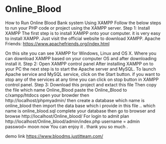 # Online_Blood

How to Run Online Blood Bank system  Using XAMPP
Follow the below steps to run your PHP code or project using the XAMPP server.
Step 1:  Install XAMPP
The first step is to install XAMPP onto your computer. it is very easy to install XAMPP. Just visit the official website to download XAMPP.
Apache Friends: https://www.apachefriends.org/index.html

On this site you can see XAMPP for Windows, Linux and OS X. Where you can download XAMPP based on your computer OS and after downloading install it.
Step 2: Open XAMPP control panel
After installing XAMPP on to your PC the next step is to start the Apache server and MySQL.
To launch Apache service and MySQL service, click on the Start button. if you want to stop any of the services at any time you can click on stop button in XAMPP control panel.
Step 3: Download this project and extact this file 
Then copy the file which name Online_Blood 
paste the Online_Blood to c/xampp/htdocs
open your browder then  
http://localhost/phpmyadmin/
then create a database which name is online_blood
then import the data base which i provide in this file .. which name is online_blood.sql 
complete your database then go to browser
and browse
http://localhost/Online_blood/
For login to admit plan 
http://localhost/Online_blood/admin/index.php
username = admin 
passwod= moon
now You can enjoy it . thank you so much . 

demo link 
https://www.bloodms.justitteam.com/
